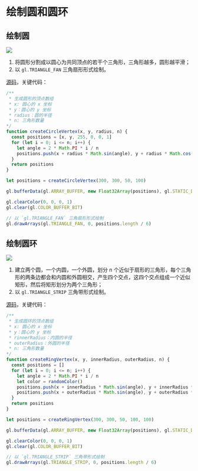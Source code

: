 # 绘制圆和圆环

## 绘制圆

<img src="https://user-gold-cdn.xitu.io/2018/9/21/165fb3037eeca21b?imageView2/0/w/1280/h/960/format/webp/ignore-error/1">

1. 将圆形分割成以圆心为共同顶点的若干个三角形，三角形越多，圆形越平滑；
2. 以 `gl.TRIANGLE_FAN` 三角扇形形式绘制。


[源码](https://github.com/whu-luojian/webgl-abc/blob/main/src/pages/draw-circle.html)，关键代码：

```js
/**
 * 生成圆形的顶点数组
 * x: 圆心的 x 坐标
 * y：圆心的 y 坐标
 * radius：圆的半径
 * n: 三角形数量
*/
function createCircleVertex(x, y, radius, n) {
  const positions = [x, y, 255, 0, 0, 1]
  for (let i = 0; i <= n; i++) {
    let angle = 2 * Math.PI * i / n
    positions.push(x + radius * Math.sin(angle), y + radius * Math.cos(angle), 255, 0, 0, 1)
  }
  return positions
}

let positions = createCircleVertex(300, 300, 50, 100)

gl.bufferData(gl.ARRAY_BUFFER, new Float32Array(positions), gl.STATIC_DRAW)

gl.clearColor(0, 0, 0, 1)
gl.clear(gl.COLOR_BUFFER_BIT)

// 以 `gl.TRIANGLE_FAN` 三角扇形形式绘制
gl.drawArrays(gl.TRIANGLE_FAN, 0, positions.length / 6)
```

## 绘制圆环

<img src="https://user-gold-cdn.xitu.io/2018/12/27/167ed9b3702ca350?imageView2/0/w/1280/h/960/format/webp/ignore-error/1">

1. 建立两个圆，一个内圆，一个外圆，划分 n 个近似于扇形的三角形，每个三角形的两条边都会和内圆和外圆相交，产生四个交点，这四个交点组成一个近似矩形，然后将矩形划分为两个三角形；
2. 以 `gl.TRIANGLE_STRIP` 三角带形式绘制。

[源码](https://github.com/whu-luojian/webgl-abc/blob/main/src/pages/draw-ring.html)，关键代码：

```js
/**
 * 生成圆环的顶点数组
 * x: 圆心的 x 坐标
 * y：圆心的 y 坐标
 * rinnerRadius：内圆的半径
 * outerRadius：外圆的半径
 * n: 三角形数量
*/
function createRingVertex(x, y, innerRadius, outerRadius, n) {
  const positions = []
  for (let i = 0; i <= n; i++) {
    let angle = 2 * Math.PI * i / n
    let color = randomColor()
    positions.push(x + innerRadius * Math.sin(angle), y + innerRadius * Math.cos(angle), color.r, color.g, color.b,color.a)
    positions.push(x + outerRadius * Math.sin(angle), y + outerRadius * Math.cos(angle), color.r, color.g, color.b,color.a)
  }
  return positions
}

let positions = createRingVertex(300, 300, 50, 100, 100)

gl.bufferData(gl.ARRAY_BUFFER, new Float32Array(positions), gl.STATIC_DRAW)

gl.clearColor(0, 0, 0, 1)
gl.clear(gl.COLOR_BUFFER_BIT)

// 以 `gl.TRIANGLE_STRIP` 三角带形式绘制
gl.drawArrays(gl.TRIANGLE_STRIP, 0, positions.length / 6)
```
